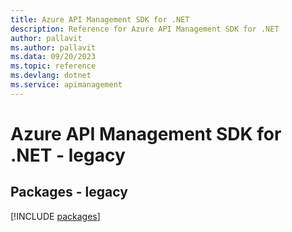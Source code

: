 ```yaml
---
title: Azure API Management SDK for .NET
description: Reference for Azure API Management SDK for .NET
author: pallavit
ms.author: pallavit
ms.data: 09/20/2023
ms.topic: reference
ms.devlang: dotnet
ms.service: apimanagement
---
```

# Azure API Management SDK for .NET - legacy
## Packages - legacy
[!INCLUDE [packages](api-management-index.md)]
